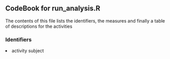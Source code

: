 <h2>CodeBook for run_analysis.R</h2>
The contents of this file lists the identifiers, the measures and finally a table of descriptions for the activities

<h3>Identifiers</h3>
<li>
activity
subject
</li>
